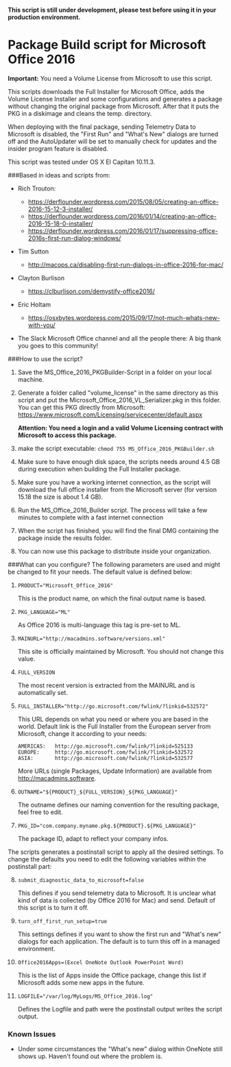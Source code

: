 **This script is still under development, please test before using it in your production environment.**


# Package Build script for Microsoft Office 2016

**Important:** You need a Volume License from Microsoft to use this script.

This scripts downloads the Full Installer for Microsoft Office, adds the Volume License Installer and some configurations and generates a package without changing the original package from Microsoft. After that it puts the PKG in a diskimage and cleans the temp. directory.

When deploying with the final package, sending Telemetry Data to Microsoft is disabled, the "First Run" and "What's New" dialogs are turned off and the AutoUpdater will be set to manually check for updates and the insider program feature is disabled.

This script was tested under OS X El Capitan 10.11.3.


###Based in ideas and scripts from:
- Rich Trouton:
  - https://derflounder.wordpress.com/2015/08/05/creating-an-office-2016-15-12-3-installer/
  - https://derflounder.wordpress.com/2016/01/14/creating-an-office-2016-15-18-0-installer/
  - https://derflounder.wordpress.com/2016/01/17/suppressing-office-2016s-first-run-dialog-windows/

- Tim Sutton
  - http://macops.ca/disabling-first-run-dialogs-in-office-2016-for-mac/

- Clayton Burlison
  - https://clburlison.com/demystify-office2016/
 
- Eric Holtam
  - https://osxbytes.wordpress.com/2015/09/17/not-much-whats-new-with-you/

- The Slack Microsoft Office channel and all the people there: A big thank you goes to this community!
 
###How to use the script?

1.	Save the MS_Office_2016_PKGBuilder-Script in a folder on your local machine.

2.	Generate a folder called "volume_license" in the same directory as this script and put the Microsoft_Office_2016_VL_Serializer.pkg in this folder. You can get this PKG directly from Microsoft: https://www.microsoft.com/Licensing/servicecenter/default.aspx
	
	**Attention: You need a login and a valid Volume Licensing contract with Microsoft to access this package.** 

3.	make the script executable:
	`chmod 755 MS_Office_2016_PKGBuilder.sh`
	
4.	Make sure to have enough disk space, the scripts needs around 4.5 GB during execution when building the Full Installer package.

5.	Make sure you have a working internet connection, as the script will download the full office installer from the Microsoft server (for version 15.18 the size is about 1.4 GB).

6.	Run the MS_Office_2016_Builder script.
	The process will take a few minutes to complete with a fast internet connection
	
7.	When the script has finished, you will find the final DMG containing the package inside the results folder.

8.	You can now use this package to distribute inside your organization.


###What can you configure?
The following parameters are used and might be changed to fit your needs. The default value is defined below:

1.	`PRODUCT="Microsoft_Office_2016"`

	This is the product name, on which the final output name is based.

2.	`PKG_LANGUAGE="ML"`
	
	As Office 2016 is multi-language this tag is pre-set to ML.

3.	`MAINURL="http://macadmins.software/versions.xml"`
	
	This site is officially maintained by Microsoft.
	You should not change this value.

4.	`FULL_VERSION`
	
	The most recent version is extracted from the MAINURL and is automatically set.

5.	`FULL_INSTALLER="http://go.microsoft.com/fwlink/?linkid=532572"`
	
	This URL depends on what you need or where you are based in the world. Default link is the Full Installer from the European server from Microsoft, change it according to your needs:

		AMERICAS:	http://go.microsoft.com/fwlink/?linkid=525133
		EUROPE:		http://go.microsoft.com/fwlink/?linkid=532572
		ASIA:		http://go.microsoft.com/fwlink/?linkid=532577
		
	More URLs (single Packages, Update Information) are available from http://macadmins.software.
	
6.	`OUTNAME="${PRODUCT}_${FULL_VERSION}_${PKG_LANGUAGE}"`
	
	The outname defines our naming convention for the resulting package, feel free to edit.

7.	`PKG_ID="com.company.myname.pkg.${PRODUCT}.${PKG_LANGUAGE}"`
	
	The package ID, adapt to reflect your company infos.


The scripts generates a postinstall script to apply all the desired settings. To change the defaults you need to edit the following variables within the postinstall part:

8.	`submit_diagnostic_data_to_microsoft=false`
	
	This defines if you send telemetry data to Microsoft. It is unclear what kind of data is collected (by Office 2016 for Mac) and send. Default of this script is to turn it off.
	
9.	`turn_off_first_run_setup=true`
	
	This settings defines if you want to show the first run and "What's new" dialogs for each application. The default is to turn this off in a managed environment.

10.	`Office2016Apps=(Excel OneNote Outlook PowerPoint Word)`
	
	This is the list of Apps inside the Office package, change this list if Microsoft adds some new apps in the future.

11.	`LOGFILE="/var/log/MyLogs/MS_Office_2016.log"`
	
	Defines the Logfile and path were the postinstall output writes the script output.


### Known Issues
- Under some circumstances the "What's new" dialog within OneNote still shows up. Haven't found out where the problem is.
